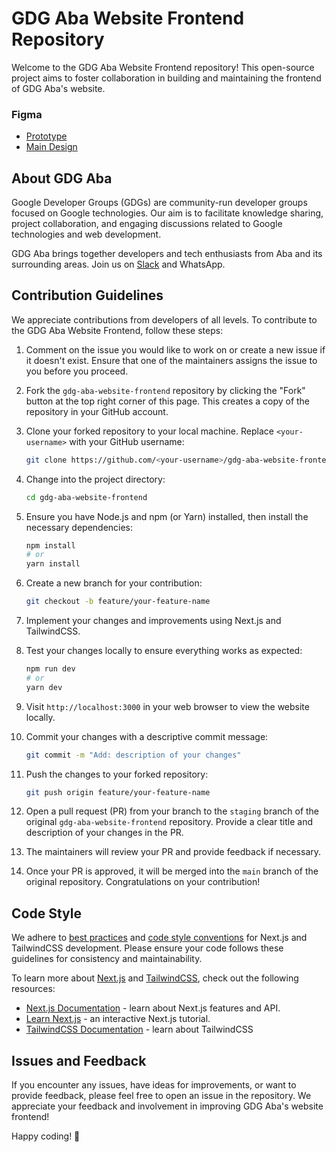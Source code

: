 # GDG Aba Website Frontend Repository

Welcome to the GDG Aba Website Frontend repository! This open-source project aims to foster collaboration in building and maintaining the frontend of GDG Aba's website.

### Figma
- [Prototype](https://www.figma.com/proto/QZ3HbsJlTJ67o2uhCPFo9w/GDG-Aba?page-id=81%3A925&node-id=81-926&scaling=min-zoom&starting-point-node-id=81%3A926)
- [Main Design](https://www.figma.com/file/QZ3HbsJlTJ67o2uhCPFo9w/GDG-Aba?type=design&node-id=224%3A1934&mode=design&t=Q4MR88S1ueEtD4Af-1)

## About GDG Aba

Google Developer Groups (GDGs) are community-run developer groups focused on Google technologies. Our aim is to facilitate knowledge sharing, project collaboration, and engaging discussions related to Google technologies and web development.

GDG Aba brings together developers and tech enthusiasts from Aba and its surrounding areas. Join us on [Slack](https://join.slack.com/t/gdgaba/shared_invite/zt-1wewkw2c6-fnRLc9T7XCSoiIrOtTGNcQ) and WhatsApp.

## Contribution Guidelines

We appreciate contributions from developers of all levels. To contribute to the GDG Aba Website Frontend, follow these steps:

1. Comment on the issue you would like to work on or create a new issue if it doesn't exist. Ensure that one of the maintainers assigns the issue to you before you proceed.

1. Fork the `gdg-aba-website-frontend` repository by clicking the "Fork" button at the top right corner of this page. This creates a copy of the repository in your GitHub account.

2. Clone your forked repository to your local machine. Replace `<your-username>` with your GitHub username:

   ```bash
   git clone https://github.com/<your-username>/gdg-aba-website-frontend.git
   ```

3. Change into the project directory:

   ```bash
   cd gdg-aba-website-frontend
   ```

4. Ensure you have Node.js and npm (or Yarn) installed, then install the necessary dependencies:

   ```bash
   npm install
   # or
   yarn install
   ```

5. Create a new branch for your contribution:

   ```bash
   git checkout -b feature/your-feature-name
   ```

6. Implement your changes and improvements using Next.js and TailwindCSS.

7. Test your changes locally to ensure everything works as expected:

   ```bash
   npm run dev
   # or
   yarn dev
   ```

8. Visit `http://localhost:3000` in your web browser to view the website locally.

9. Commit your changes with a descriptive commit message:

   ```bash
   git commit -m "Add: description of your changes"
   ```

10. Push the changes to your forked repository:

    ```bash
    git push origin feature/your-feature-name
    ```

11. Open a pull request (PR) from your branch to the `staging` branch of the original `gdg-aba-website-frontend` repository. Provide a clear title and description of your changes in the PR.

12. The maintainers will review your PR and provide feedback if necessary.

13. Once your PR is approved, it will be merged into the `main` branch of the original repository. Congratulations on your contribution!

## Code Style

We adhere to [best practices](https://mitcommlab.mit.edu/broad/commkit/coding-mindset/) and [code style conventions](https://medium.com/@mirazhs/naming-conventions-in-next-js-boosting-seo-and-code-maintainability-d4150fe7e6e) for Next.js and TailwindCSS development. Please ensure your code follows these guidelines for consistency and maintainability.

To learn more about [Next.js](https://nextjs.org/) and [TailwindCSS](https://tailwindcss.com/), check out the following resources:

- [Next.js Documentation](https://nextjs.org/docs) - learn about Next.js features and API.
- [Learn Next.js](https://nextjs.org/learn) - an interactive Next.js tutorial.
- [TailwindCSS Documentation](https://tailwindcss.com/docs/) - learn about TailwindCSS

## Issues and Feedback

If you encounter any issues, have ideas for improvements, or want to provide feedback, please feel free to open an issue in the repository. We appreciate your feedback and involvement in improving GDG Aba's website frontend!

Happy coding! 🚀
